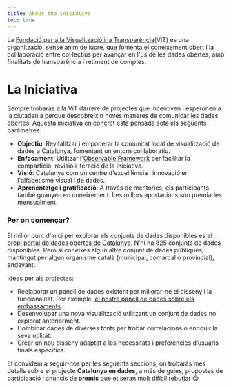 ```yaml
---
title: About the initiative
toc: true
---
```

La [Fundació per a la Visualització i la Transparència](https://www.fundaciovit.org/)(ViT) és una organització, sense ànim de lucre, que fomenta el coneixement obert i la col·laboració entre col·lectius per avançar en l'ús de les dades obertes, amb finalitats de transparència i retiment de comptes. 

# La Iniciativa
Sempre trobaràs a la ViT darrere de projectes que incentiven i esperonen a la ciutadania perquè descobreixin noves maneres de comunicar les dades obertes. Aquesta iniciativa en concret està pensada sota els següents paràmetres:

- **Objectiu**: Revitalitzar i empoderar la comunitat local de visualització de dades a Catalunya, fomentant un entorn col·laboratiu.
- **Enfocament**: Utilitzar l'[Observable Framework](https://observablehq.com/framework/) per facilitar la compartició, revisió i iteració de la iniciativa.
- **Visió**: Catalunya com un centre d'excel·lència i innovació en l'alfabetisme visual i de dades.
- **Aprenentatge i gratificació**: A través de mentories, els participants també guanyen en coneixement. Les millors aportacions són premiades mensualment.

### Per on començar?
El millor punt d'inici per explorar els conjunts de dades disponibles es el [propi portal de dades obertes de Catalunya](https://analisi.transparenciacatalunya.cat/browse?limitTo=datasets). N’hi ha 825 conjunts de dades disponibles. Però si coneixes algun altre conjunt de dades públiques, mantingut per algun organisme català (municipal, comarcal o provincial), endavant.

Idees per als projectes:
- Reelaborar un panell de dades existent per millorar-ne el disseny i la funcionalitat. Per exemple, [el nostre panell de dades sobre els embassaments](https://sequera.fndvit.org/).
- Desenvolupar una nova visualització utilitzant un conjunt de dades no explorat anteriorment. 
- Combinar dades de diverses fonts per trobar correlacions o enriquir la seva utilitat. 
- Crear un nou disseny adaptat a les necessitats i preferències d’usuaris finals específics.

Et convidem a seguir-nos per les següents seccions, on trobaràs més detalls sobre el projecte **Catalunya en dades**, a més de guies, propostes de participació i anuncis de **premis** que et seran molt difícil rebutjar :yum:

